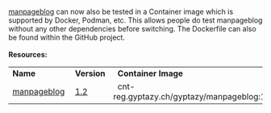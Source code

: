 <!-- title: manpageblog Container Image for Docker and Podman -->
<!-- meta_description: manpageblog can now also be tested in a Container (Docker/Podman) image. -->
<!-- image_url: https://cdn.gyptazy.ch/images/manpageblog.jpg -->

<a href="https://github.com/gyptazy/manpageblog">manpageblog</a> can now also be tested in a Container image which is supported by Docker, Podman, etc.
This allows people do test manpageblog without any other dependencies before switching. The Dockerfile can also be found within the GitHub project.
<br><br>
<b>Resources:</b><br>
<table>
  <tr>
    <td><b>Name</b></td>
    <td><b>&nbsp;Version</b></td>
    <td><b>&nbsp;&nbsp;Container Image</b></td>
    <td><b>&nbsp;Preview</b></td>
    <td><b>&nbsp;Source</b></td>
  </tr>
  <tr>
    <td><a href="https://manpageblog.org">manpageblog</a></td>
    <td>&nbsp;<a href="https://github.com/gyptazy/manpageblog/releases/tag/v1.2">1.2</a></td>
    <td>&nbsp;&nbsp;cnt-reg.gyptazy.ch/gyptazy/manpageblog:1.2</td>
    <td>&nbsp;<a href="https://manpageblog.org">manpageblog</a></td>
    <td>&nbsp;<a href="https://github.com/gyptazy/manpageblog">GitHub</a></td>
  </tr>
</table>
